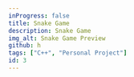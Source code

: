 ```yaml
---
inProgress: false
title: Snake Game
description: Snake Game
img_alt: Snake Game Preview
github: h
tags: ["C++", "Personal Project"]
id: 3
---
```

